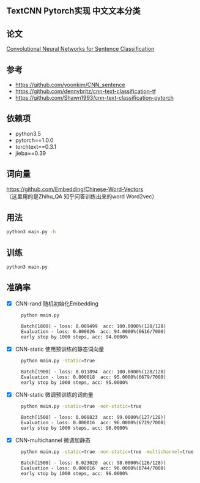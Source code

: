 ## TextCNN Pytorch实现 中文文本分类
## 论文
[Convolutional Neural Networks for Sentence Classification](https://arxiv.org/abs/1408.5882)

## 参考
* https://github.com/yoonkim/CNN_sentence
* https://github.com/dennybritz/cnn-text-classification-tf
* https://github.com/Shawn1993/cnn-text-classification-pytorch

## 依赖项
* python3.5
* pytorch==1.0.0
* torchtext==0.3.1
* jieba==0.39

## 词向量
https://github.com/Embedding/Chinese-Word-Vectors<br>
（这里用的是Zhihu_QA 知乎问答训练出来的word Word2vec）
## 用法
```bash
python3 main.py -h
```

## 训练
```bash
python3 main.py
```

## 准确率
- [x] CNN-rand 随机初始化Embedding
    ```bash
      python main.py
    ```
    >
        Batch[1800] - loss: 0.009499  acc: 100.0000%(128/128)
        Evaluation - loss: 0.000026  acc: 94.0000%(6616/7000)
        early stop by 1000 steps, acc: 94.0000%
- [x] CNN-static 使用预训练的静态词向量
    ```bash
      python main.py -static=true
    ```
    >
        Batch[1900] - loss: 0.011894  acc: 100.0000%(128/128)
        Evaluation - loss: 0.000018  acc: 95.0000%(6679/7000)
        early stop by 1000 steps, acc: 95.0000%
- [x] CNN-static 微调预训练的词向量
    ```bash
      python main.py -static=true -non-static=true
    ```
    >
        Batch[1500] - loss: 0.008823  acc: 99.0000%(127/128))
        Evaluation - loss: 0.000016  acc: 96.0000%(6729/7000)
        early stop by 1000 steps, acc: 96.0000%
- [x] CNN-multichannel 微调加静态
    ```bash
      python main.py -static=true -non-static=true -multichannel=true
    ```
    >
        Batch[1500] - loss: 0.023020  acc: 98.0000%(126/128))
        Evaluation - loss: 0.000016  acc: 96.0000%(6744/7000)
        early stop by 1000 steps, acc: 96.0000%
